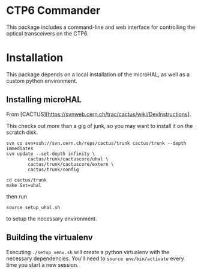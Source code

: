 CTP6 Commander
==============

This package includes a command-line and web interface for controlling the
optical transceivers on the CTP6.

Installation
============

This package depends on a local installation of the microHAL, as well as a
custom python environment.


Installing microHAL
-------------------

From [CACTUS][https://svnweb.cern.ch/trac/cactus/wiki/DevInstructions].

This checks out more than a gig of junk, so you may want to install it on the
scratch disk.
```shell
svn co svn+ssh://svn.cern.ch/reps/cactus/trunk cactus/trunk --depth immediates
svn update --set-depth infinity \
        cactus/trunk/cactuscore/uhal \
        cactus/trunk/cactuscore/extern \
        cactus/trunk/config

cd cactus/trunk
make Set=uhal
```
then run 
```shell
source setup_uhal.sh
```
to setup the necessary environment.


Building the virtualenv
-----------------------

Executing ``./setup_venv.sh`` will create a python virtualenv with the
necessary dependencies.  You'll need to ``source env/bin/activate`` every time
you start a new session.
